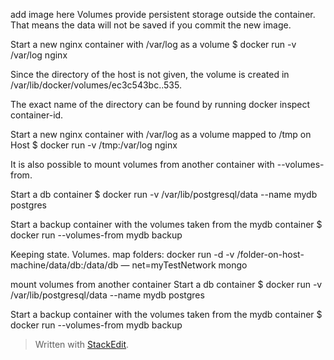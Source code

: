add image here
Volumes provide persistent storage outside the container. That means the data will not be saved if you commit the new image.

Start a new nginx container with /var/log as a volume
$ docker run  -v /var/log nginx

Since the directory of the host is not given, the volume is created in
/var/lib/docker/volumes/ec3c543bc..535.

The exact name of the directory can be found by running docker inspect container-id.

Start a new nginx container with /var/log as a volume mapped to /tmp on Host
$ docker run -v /tmp:/var/log nginx

It is also possible to mount volumes from another container with --volumes-from.

Start a db container
$ docker run -v /var/lib/postgresql/data --name mydb postgres

Start a backup container with the volumes taken from the mydb container
$ docker run --volumes-from mydb backup



Keeping state. Volumes.
map folders:
docker run -d -v /folder-on-host-machine/data/db:/data/db — net=myTestNetwork mongo

mount volumes from another container
Start a db container
$ docker run -v /var/lib/postgresql/data --name mydb postgres

Start a backup container with the volumes taken from the mydb container
$ docker run --volumes-from mydb backup
> Written with [StackEdit](https://stackedit.io/).
<!--stackedit_data:
eyJoaXN0b3J5IjpbMzA1NTczMzczXX0=
-->